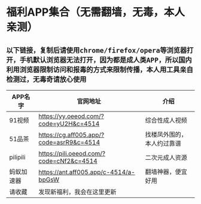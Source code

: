 # 福利APP集合（无需翻墙，无毒，本人亲测）
## `以下链接，复制后请使用chrome/firefox/opera等浏览器打开，手机默认浏览器无法打开，因为都是成人类APP，所以国内利用浏览器限制访问和报毒的方式来限制传播，本人用工具亲自检测过，无毒奇请放心使用`


| APP名字 | 官网地址 | 介绍 |
| ------ | ------ | ------ |
| 91视频 | https://yy.oeeod.com/?code=yU2H&c=4514 | 综合性成人视频
| 51品茶 | https://cg.aff005.app/?code=asrR9&c=4514 | 找楼凤外围的，本人约过靠谱
| pilipili | https://pili.oeeod.com/?code=cNf2&c=4514 | 二次元成人资源
| 蚂蚁加速器 | https://ant.aff005.app/c-4514/a-bpGsW | 翻墙神器，便宜好用
| 请收藏 | 发现新福利，我会在这里更新 |

